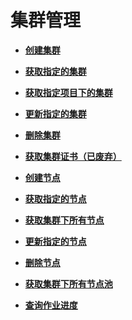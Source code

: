 # 集群管理<a name="cce_02_0092"></a>

-   **[创建集群](创建集群.md)**  

-   **[获取指定的集群](获取指定的集群.md)**  

-   **[获取指定项目下的集群](获取指定项目下的集群.md)**  

-   **[更新指定的集群](更新指定的集群.md)**  

-   **[删除集群](删除集群.md)**  

-   **[获取集群证书（已废弃）](获取集群证书（已废弃）.md)**  

-   **[创建节点](创建节点.md)**  

-   **[获取指定的节点](获取指定的节点.md)**  

-   **[获取集群下所有节点](获取集群下所有节点.md)**  

-   **[更新指定的节点](更新指定的节点.md)**  

-   **[删除节点](删除节点.md)**  

-   **[获取集群下所有节点池](获取集群下所有节点池.md)**  

-   **[查询作业进度](查询作业进度.md)**  


